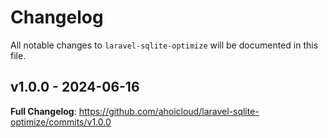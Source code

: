 # Changelog

All notable changes to `laravel-sqlite-optimize` will be documented in this file.

## v1.0.0 - 2024-06-16

**Full Changelog**: https://github.com/ahoicloud/laravel-sqlite-optimize/commits/v1.0.0
